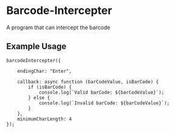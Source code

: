 # Barcode-Intercepter
A program that can intercept the barcode

## Example Usage
```
barcodeIntercepter({

    endingChar: "Enter",
    
    callback: async function (barCodeValue, isBarCode) {
        if (isBarCode) {
            console.log(`Valid barCode: ${barCodeValue}`);
        } else {
            console.log(`Invalid barCode: ${barCodeValue}`);
        }
    },
    minimumCharLength: 4
});
```
